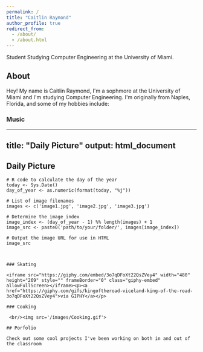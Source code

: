 ```yaml
---
permalink: /
title: "Caitlin Raymond"
author_profile: true
redirect_from: 
  - /about/
  - /about.html
---
```



Student Studying Computer Engineering at the University of Miami.

## About

Hey! My name is Caitlin Raymond, I'm a sophmore at the University of Miami and I'm studying Computer Engineering. I'm originally from Naples, Florida, and some of my hobbies include:

### Music 

---
title: "Daily Picture"
output: html_document
---

## Daily Picture

```{r, echo=FALSE}
# R code to calculate the day of the year
today <- Sys.Date()
day_of_year <- as.numeric(format(today, "%j"))

# List of image filenames
images <- c('image1.jpg', 'image2.jpg', 'image3.jpg')

# Determine the image index
image_index <- (day_of_year - 1) %% length(images) + 1
image_src <- paste0('path/to/your/folder/', images[image_index])

# Output the image URL for use in HTML
image_src



### Skating 

<iframe src="https://giphy.com/embed/3o7qDFoXt22QsZVey4" width="480" height="269" style="" frameBorder="0" class="giphy-embed" allowFullScreen></iframe><p><a href="https://giphy.com/gifs/kingoftheroad-viceland-king-of-the-road-3o7qDFoXt22QsZVey4">via GIPHY</a></p>

### Cooking

 <br/><img src='/images/Cooking.gif'>

## Porfolio

Check out some cool projects I've been working on both in and out of the classroom
